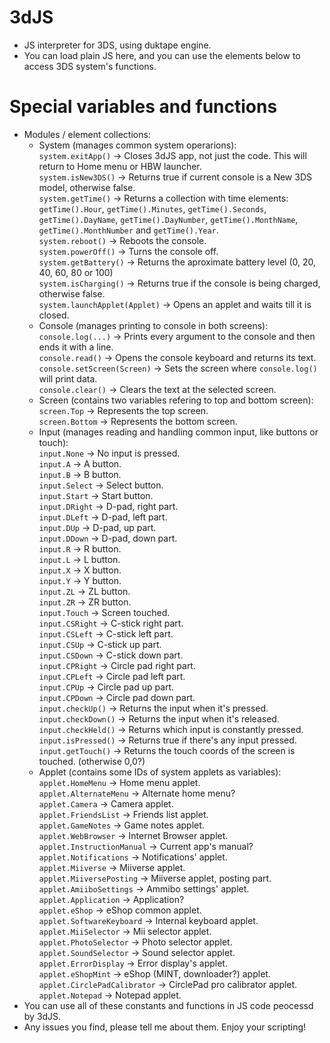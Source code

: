 # 3dJS
- JS interpreter for 3DS, using duktape engine.
- You can load plain JS here, and you can use the elements below to access 3DS system's functions.

# Special variables and functions
- Modules / element collections:  
  - System (manages common system operarions):  
  `system.exitApp()` -> Closes 3dJS app, not just the code. This will return to Home menu or HBW launcher.  
  `system.isNew3DS()` -> Returns true if current console is a New 3DS model, otherwise false.  
  `system.getTime()` -> Returns a collection with time elements: `getTime().Hour`, `getTime().Minutes`, `getTime().Seconds`, `getTime().DayName`, `getTime().DayNumber`, `getTime().MonthName`, `getTime().MonthNumber` and `getTime().Year`.  
  `system.reboot()` -> Reboots the console.  
  `system.powerOff()` -> Turns the console off.  
  `system.getBattery()` -> Returns the aproximate battery level (0, 20, 40, 60, 80 or 100)  
  `system.isCharging()` -> Returns true if the console is being charged, otherwise false.  
  `system.launchApplet(Applet)` -> Opens an applet and waits till it is closed.
  - Console (manages printing to console in both screens):  
  `console.log(...)` -> Prints every argument to the console and then ends it with a line.  
  `console.read()` -> Opens the console keyboard and returns its text.  
  `console.setScreen(Screen)` -> Sets the screen where `console.log()` will print data.  
  `console.clear()` -> Clears the text at the selected screen.  
  - Screen (contains two variables refering to top and bottom screen):  
  `screen.Top` -> Represents the top screen.  
  `screen.Bottom` -> Represents the bottom screen.  
  - Input (manages reading and handling common input, like buttons or touch):  
  `input.None` -> No input is pressed.  
  `input.A` -> A button.  
  `input.B` -> B button.  
  `input.Select` -> Select button.  
  `input.Start` -> Start button.  
  `input.DRight` -> D-pad, right part.  
  `input.DLeft` -> D-pad, left part.  
  `input.DUp` -> D-pad, up part.  
  `input.DDown` -> D-pad, down part.  
  `input.R` -> R button.  
  `input.L` -> L button.  
  `input.X` -> X button.  
  `input.Y` -> Y button.  
  `input.ZL` -> ZL button.  
  `input.ZR` -> ZR button.  
  `input.Touch` -> Screen touched.  
  `input.CSRight` -> C-stick right part.  
  `input.CSLeft` -> C-stick left part.  
  `input.CSUp` -> C-stick up part.  
  `input.CSDown` -> C-stick down part.  
  `input.CPRight` -> Circle pad right part.  
  `input.CPLeft` -> Circle pad left part.  
  `input.CPUp` -> Circle pad up part.  
  `input.CPDown` -> Circle pad down part.  
  `input.checkUp()` -> Returns the input when it's pressed.  
  `input.checkDown()` -> Returns the input when it's released.  
  `input.checkHeld()` -> Returns which input is constantly pressed.  
  `input.isPressed()` -> Returns true if there's any input pressed.  
  `input.getTouch()` -> Returns the touch coords of the screen is touched. (otherwise 0,0?)  
  - Applet (contains some IDs of system applets as variables):  
  `applet.HomeMenu` -> Home menu applet.  
	`applet.AlternateMenu` -> Alternate home menu?  
	`applet.Camera` -> Camera applet.  
	`applet.FriendsList` -> Friends list applet.  
	`applet.GameNotes` -> Game notes applet.  
	`applet.WebBrowser` -> Internet Browser applet.  
	`applet.InstructionManual` -> Current app's manual?  
	`applet.Notifications` -> Notifications' applet.  
	`applet.Miiverse` -> Miiverse applet.  
	`applet.MiiversePosting` -> Miiverse applet, posting part.  
	`applet.AmiiboSettings` -> Ammibo settings' applet.  
	`applet.Application` -> Application?  
	`applet.eShop` -> eShop common applet.  
	`applet.SoftwareKeyboard` -> Internal keyboard applet.  
	`applet.MiiSelector` -> Mii selector applet.  
	`applet.PhotoSelector` -> Photo selector applet.  
	`applet.SoundSelector` -> Sound selector applet.  
	`applet.ErrorDisplay` -> Error display's applet.  
	`applet.eShopMint` -> eShop (MINT, downloader?) applet.  
	`applet.CirclePadCalibrator` -> CirclePad pro calibrator applet.  
	`applet.Notepad` -> Notepad applet.   
- You can use all of these constants and functions in JS code peocessd by 3dJS.
- Any issues you find, please tell me about them. Enjoy your scripting!
